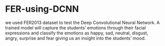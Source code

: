 # FER-using-DCNN
we  used FER2013 dataset to test the Deep Convolutional Neural Network. A  trained model will capture the students’ emotions through their facial  expressions and classify the emotions as happy, sad, neutral, disgust, angry,  surprise and fear giving us an insight into the students’ mood.
